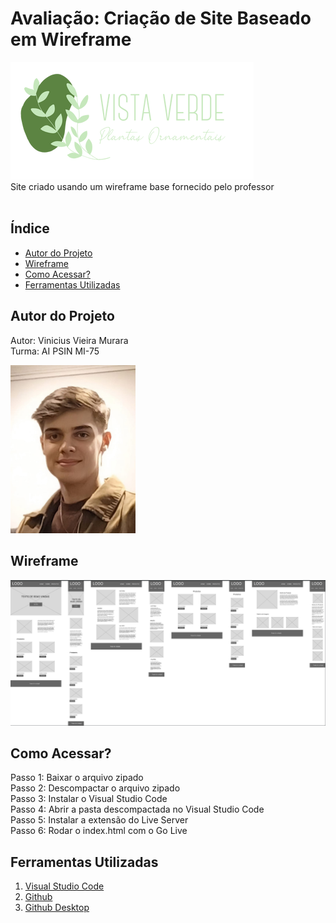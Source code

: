 # Avaliação: Criação de Site Baseado em Wireframe
![Logo](./img/logo-vista-verde.png)<br>
Site criado usando um wireframe base fornecido pelo professor<br>
<br>

## Índice
- <a href="#autor-do-projeto">Autor do Projeto</a>
- <a href="#wireframe">Wireframe</a>
- <a href="#como-acessar">Como Acessar?</a>
- <a href="#ferramentas-utilizadas">Ferramentas Utilizadas</a>

## Autor do Projeto
Autor: Vinicius Vieira Murara<br>
Turma: AI PSIN MI-75

<img style="width: 200px" src="./img/autor.jpeg">

## Wireframe
<img src="./img/wireframe.png">

## Como Acessar?

Passo 1: Baixar o arquivo zipado<br>
Passo 2: Descompactar o arquivo zipado<br>
Passo 3: Instalar o Visual Studio Code<br>
Passo 4: Abrir a pasta descompactada no Visual Studio Code<br>
Passo 5: Instalar a extensão do Live Server<br>
Passo 6: Rodar o index.html com o Go Live

## Ferramentas Utilizadas
1. [Visual Studio Code](https://code.visualstudio.com/)
2. [Github](https://github.com/)
3. [Github Desktop](https://github.com/apps/desktop)